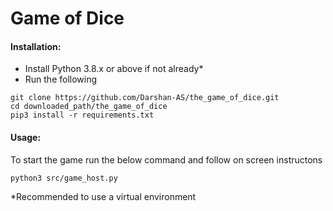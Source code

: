 
# Game of Dice

#### Installation:
- Install Python 3.8.x or above if not already*
- Run the following

```shell script
git clone https://github.com/Darshan-AS/the_game_of_dice.git 
cd downloaded_path/the_game_of_dice
pip3 install -r requirements.txt
```

#### Usage:
To start the game run the below command and follow on screen instructons
```shell script
python3 src/game_host.py
```

*Recommended to use a virtual environment
